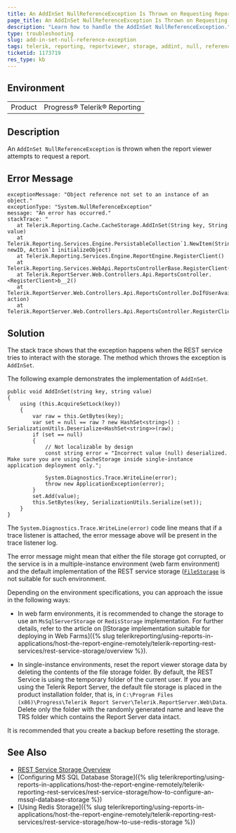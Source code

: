 ```yaml
---
title: An AddInSet NullReferenceException Is Thrown on Requesting Reports
page_title: An AddInSet NullReferenceException Is Thrown on Requesting Reports
description: "Learn how to handle the AddInSet NullReferenceException."
type: troubleshooting
slug: add-in-set-null-reference-exception
tags: telerik, reporting, reportviewer, storage, addint, null, reference, exception, is, thrown
ticketid: 1173719
res_type: kb
---
```


## Environment

<table>
	<tr>
		<td>Product</td>
		<td>Progress® Telerik® Reporting</td>
	</tr>
</table>


## Description

An `AddInSet NullReferenceException` is thrown when the report viewer attempts to request a report.

## Error Message

```
exceptionMessage: "Object reference not set to an instance of an object."
exceptionType: "System.NullReferenceException"
message: "An error has occurred."
stackTrace: "
   at Telerik.Reporting.Cache.CacheStorage.AddInSet(String key, String value)
   at Telerik.Reporting.Services.Engine.PersistableCollection`1.NewItem(String newID, Action`1 initializeObject)
   at Telerik.Reporting.Services.Engine.ReportEngine.RegisterClient()
   at Telerik.Reporting.Services.WebApi.ReportsControllerBase.RegisterClient()
   at Telerik.ReportServer.Web.Controllers.Api.ReportsController.<RegisterClient>b__2()
   at Telerik.ReportServer.Web.Controllers.Api.ReportsController.DoIfUserAvailable(Func`1 action)
   at Telerik.ReportServer.Web.Controllers.Api.ReportsController.RegisterClient()"
```

## Solution

The stack trace shows that the exception happens when the REST service tries to interact with the storage. The method which throws the exception is `AddInSet`.

The following example demonstrates the implementation of `AddInSet`.

``` CSharp
public void AddInSet(string key, string value)
{
    using (this.AcquireSetLock(key))
    {
        var raw = this.GetBytes(key);
        var set = null == raw ? new HashSet<string>() : SerializationUtils.Deserialize<HashSet<string>>(raw);
        if (set == null)
        {
            // Not localizable by design
            const string error = "Incorrect value (null) deserialized. Make sure you are using CacheStorage inside single-instance application deployment only.";

            System.Diagnostics.Trace.WriteLine(error);
            throw new ApplicationException(error);
        }
        set.Add(value);
        this.SetBytes(key, SerializationUtils.Serialize(set));
    }
}
```

The `System.Diagnostics.Trace.WriteLine(error)` code line means that if a trace listener is attached, the error message above will be present in the trace listener log.

The error message might mean that either the file storage got corrupted, or the service is in a multiple-instance environment (web farm environment) and the default implementation of the REST service storage ([`FileStorage`](https://docs.telerik.com/reporting/api/Telerik.Reporting.Cache.File.FileStorage.html) is not suitable for such environment.

Depending on the environment specifications, you can approach the issue in the following ways:

* In web farm environments, it is recommended to change the storage to use an `MsSqlServerStorage` or `RedisStorage` implementation. For further details, refer to the article on [IStorage implementation suitable for deploying in Web Farms]({% slug telerikreporting/using-reports-in-applications/host-the-report-engine-remotely/telerik-reporting-rest-services/rest-service-storage/overview %}).

* In single-instance environments, reset the report viewer storage data by deleting the contents of the file storage folder. By default, the REST Service is using the temporary folder of the current user. If you are using the Telerik Report Server, the default file storage is placed in the product installation folder, that is, in `C:\Program Files (x86)\Progress\Telerik Report Server\Telerik.ReportServer.Web\Data`. Delete only the folder with the randomly generated name and leave the TRS folder which contains the Report Server data intact.

It is recommended that you create a backup before resetting the storage.

## See Also

* [REST Service Storage Overview](../telerik-reporting-rest-service-storage)
* [Configuring MS SQL Database Storage]({% slig telerikreporting/using-reports-in-applications/host-the-report-engine-remotely/telerik-reporting-rest-services/rest-service-storage/how-to-configure-an-mssql-database-storage %})
* [Using Redis Storage]({% slug telerikreporting/using-reports-in-applications/host-the-report-engine-remotely/telerik-reporting-rest-services/rest-service-storage/how-to-use-redis-storage %})
